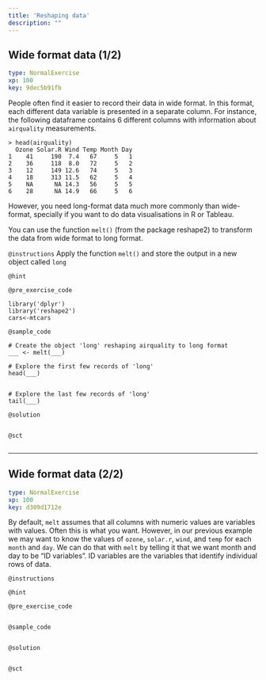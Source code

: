 ```yaml
---
title: 'Reshaping data'
description: ""
---
```


## Wide format data (1/2)

```yaml
type: NormalExercise 
xp: 100 
key: 9dec5b91fb   
```


People often find it easier to record their data in wide format. In this format, each different data variable is presented in a separate column. For instance, the following dataframe contains 6 different columns with information about `airquality` measurements.

```
> head(airquality)
  Ozone Solar.R Wind Temp Month Day
1    41     190  7.4   67     5   1
2    36     118  8.0   72     5   2
3    12     149 12.6   74     5   3
4    18     313 11.5   62     5   4
5    NA      NA 14.3   56     5   5
6    28      NA 14.9   66     5   6
```

However, you need long-format data much more commonly than wide-format, specially if you want to do data visualisations in R or Tableau.  

You can use the function `melt()` (from the package reshape2) to transform the data from wide format to long format.


`@instructions`
Apply the function `melt()` and store the output in a new object called `long`

`@hint`


`@pre_exercise_code`

```{r}
library('dplyr')
library('reshape2')
cars<-mtcars
```


`@sample_code`

```{r}
# Create the object 'long' reshaping airquality to long format
___ <- melt(___)

# Explore the first few records of 'long'
head(___)


# Explore the last few records of 'long'
tail(___)

```


`@solution`

```{r}

```


`@sct`

```{r}

```


---

## Wide format data (2/2)

```yaml
type: NormalExercise 
xp: 100 
key: d309d1712e   
```


By default, `melt` assumes that all columns with numeric values are variables with values. Often this is what you want. However, in our previous example we may want to know the values of `ozone`, `solar.r`, `wind`, and `temp` for each `month` and `day`. We can do that with `melt` by telling it that we want month and day to be “ID variables”. ID variables are the variables that identify individual rows of data.


`@instructions`


`@hint`


`@pre_exercise_code`

```{r}

```


`@sample_code`

```{r}

```


`@solution`

```{r}

```


`@sct`

```{r}

```


